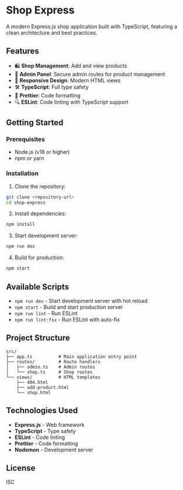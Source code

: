 # Shop Express

A modern Express.js shop application built with TypeScript, featuring a clean architecture and best practices.

## Features

- 🛍️ **Shop Management**: Add and view products
- 🔐 **Admin Panel**: Secure admin routes for product management
- 📱 **Responsive Design**: Modern HTML views
- 🛠️ **TypeScript**: Full type safety
- 🎨 **Prettier**: Code formatting
- 🔍 **ESLint**: Code linting with TypeScript support

## Getting Started

### Prerequisites

- Node.js (v18 or higher)
- npm or yarn

### Installation

1. Clone the repository:
```bash
git clone <repository-url>
cd shop-express
```

2. Install dependencies:
```bash
npm install
```

3. Start development server:
```bash
npm run dev
```

4. Build for production:
```bash
npm start
```

## Available Scripts

- `npm run dev` - Start development server with hot reload
- `npm start` - Build and start production server
- `npm run lint` - Run ESLint
- `npm run lint:fix` - Run ESLint with auto-fix

## Project Structure

```
src/
├── app.ts          # Main application entry point
├── routes/         # Route handlers
│   ├── admin.ts    # Admin routes
│   └── shop.ts     # Shop routes
└── views/          # HTML templates
    ├── 404.html
    ├── add-product.html
    └── shop.html
```

## Technologies Used

- **Express.js** - Web framework
- **TypeScript** - Type safety
- **ESLint** - Code linting
- **Prettier** - Code formatting
- **Nodemon** - Development server

## License

ISC 